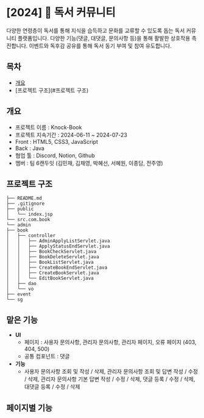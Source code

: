 # [2024] 📖 독서 커뮤니티
다양한 연령층이 독서를 통해 지식을 습득하고 문화를 교류할 수 있도록 돕는 독서 커뮤니티 플랫폼입니다.
다양한 기능(댓글, 대댓글, 문의사항 등)을 통해 활발한 상호작용 촉진합니다.
이벤트와 독후감 공유를 통해 독서 동기 부여 및 참여 유도합니다.

## 목차 
- [개요](#개요)
- [프로젝트 구조](#프로젝트 구조)

## 개요 
- 프로젝트 이름 : Knock-Book 
- 프로젝트 지속기간 : 2024-06-11 ~ 2024-07-23
- Front : HTML5, CSS3, JavaScript
- Back : Java
- 협업 툴 : Discord, Notion, Github
- 멤버 : 팀 6캔두잇 (김민재, 김채영, 박혜선, 서혜원, 이종담, 전주영)

## 프로젝트 구조
```
├── README.md
├── .gitignore
├── public
│   └── index.jsp
└── src.com.book
└── admin
├── book
│   ├── controller
│   │   ├── AdminApplyListServlet.java
│   │   ├── ApplyStatusEndServlet.java
│   │   ├── BookCheckServlet.java
│   │   ├── BookDeleteServlet.java
│   │   ├── BookListServlet.java
│   │   ├── CreateBookEndServlet.java
│   │   ├── CreateBookServlet.java
│   │   └── EditBookServlet.java
│   ├── dao
│   └── vo
├── event
└── sg
```
## 맡은 기능

- **UI**
    - 페이지 : 사용자 문의사항, 관리자 문의사항, 관리자 페이지, 오류 페이지 (403, 404, 500)
    - 공통 컴포넌트 : 댓글
- **기능**
  - 사용자 문의사항 조회 및 작성 / 삭제, 관리자 문의사항 조회 및 답변 작성 / 수정 / 삭제, 관리자 문의사항 기본 답변 작성 / 수정 / 삭제, 댓글 등록 / 수정 / 삭제, 대댓글 등록 / 수정 / 삭제

## 페이지별 기능

